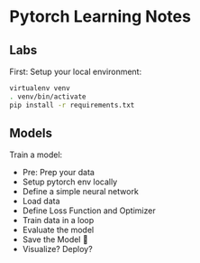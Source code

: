 # Pytorch Learning Notes

## Labs
First: Setup your local environment:
```bash
virtualenv venv
. venv/bin/activate
pip install -r requirements.txt
```

## Models
Train a model:
- Pre: Prep your data
- Setup pytorch env locally
- Define a simple neural network
- Load data
- Define Loss Function and Optimizer
- Train data in a loop
- Evaluate the model
- Save the Model :floppy_disk:
- Visualize? Deploy?
